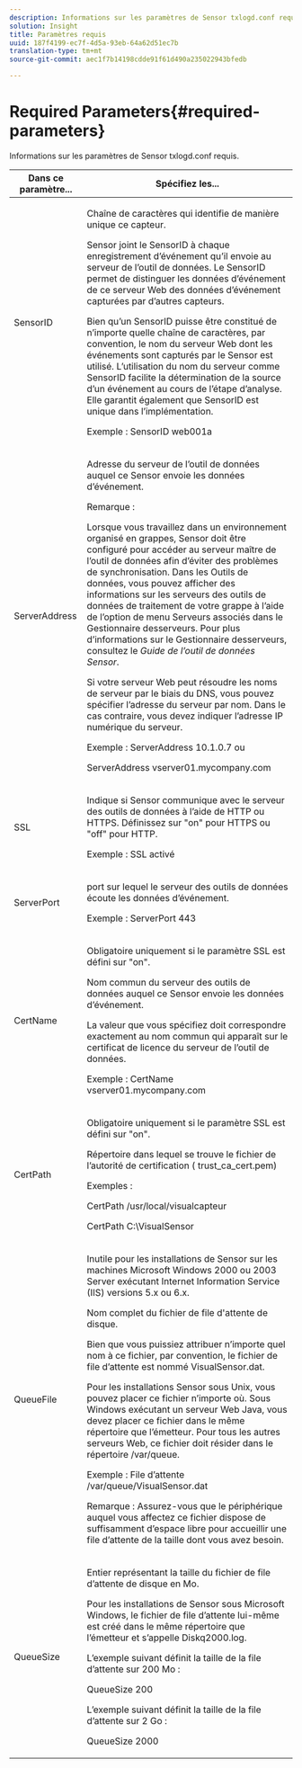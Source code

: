 ```yaml
---
description: Informations sur les paramètres de Sensor txlogd.conf requis.
solution: Insight
title: Paramètres requis
uuid: 187f4199-ec7f-4d5a-93eb-64a62d51ec7b
translation-type: tm+mt
source-git-commit: aec1f7b14198cdde91f61d490a235022943bfedb

---
```



# Required Parameters{#required-parameters}

Informations sur les paramètres de Sensor txlogd.conf requis.

<table id="table_69CFE10A3707403F9793137B128E706A"> 
 <thead> 
  <tr> 
   <th colname="col1" class="entry"> Dans ce paramètre... </th> 
   <th colname="col2" class="entry"> Spécifiez les... </th> 
  </tr> 
 </thead>
 <tbody> 
  <tr> 
   <td colname="col1"> SensorID </td> 
   <td colname="col2"> <p>Chaîne de caractères qui identifie de manière unique ce <span class="wintitle"> capteur</span>. </p> <p> <span class="wintitle"> Sensor</span> joint le SensorID à chaque enregistrement d’événement qu’il envoie au serveur <span class="keyword"></span>de l’outil de données. Le SensorID permet de distinguer les données d’événement de ce serveur Web des données d’événement capturées par d’autres <span class="wintitle"> capteurs</span>. </p> <p>Bien qu’un SensorID puisse être constitué de n’importe quelle chaîne de caractères, par convention, le nom du serveur Web dont les événements sont capturés par le <span class="wintitle"> Sensor</span> est utilisé. L’utilisation du nom du serveur comme SensorID facilite la détermination de la source d’un événement au cours de l’étape d’analyse. Elle garantit également que SensorID est unique dans l’implémentation. </p> <p>Exemple : <span class="filepath"> SensorID web001a</span> </p> </td> 
  </tr> 
  <tr> 
   <td colname="col1"> ServerAddress </td> 
   <td colname="col2"> <p>Adresse du serveur <span class="keyword"> de l’outil de</span> données auquel ce <span class="wintitle"> Sensor</span> envoie les données d’événement. </p> <p>Remarque :  <p>Lorsque vous travaillez dans un environnement organisé en grappes, <span class="wintitle"> Sensor</span> doit être configuré pour accéder au serveur <span class="keyword"> maître de</span> l’outil de données afin d’éviter des problèmes de synchronisation. Dans les Outils de données, vous pouvez afficher des informations sur les serveurs <span class="keyword"> des outils de</span> données de traitement de votre grappe à l’aide de l’option de menu Serveurs associés dans le Gestionnaire <span class="wintitle"> des</span>serveurs. Pour plus d’informations sur le Gestionnaire <span class="wintitle"> des</span>serveurs, consultez le <i><span class="keyword"> Guide</span><span class="wintitle"> de l’outil</span> de données Sensor</i>. </p> <p>Si votre serveur Web peut résoudre les noms de serveur par le biais du DNS, vous pouvez spécifier l’adresse du serveur par nom. Dans le cas contraire, vous devez indiquer l’adresse IP numérique du serveur. </p> <p>Exemple : <span class="filepath"> ServerAddress 10.1.0.7</span> ou </p> <p> <span class="filepath"> ServerAddress vserver01.mycompany.com</span> </p> </p> </td> 
  </tr> 
  <tr> 
   <td colname="col1"> SSL </td> 
   <td colname="col2"> <p>Indique si <span class="wintitle"> Sensor</span> communique avec le serveur <span class="keyword"></span> des outils de données à l’aide de HTTP ou HTTPS. Définissez sur "on" pour HTTPS ou "off" pour HTTP. </p> <p>Exemple : <span class="filepath"> SSL activé</span> </p> </td> 
  </tr> 
  <tr> 
   <td colname="col1"> ServerPort </td> 
   <td colname="col2"> <p>port sur lequel le serveur <span class="keyword"> des outils de</span> données écoute les données d’événement. </p> <p>Exemple : <span class="filepath"> ServerPort 443</span> </p> </td> 
  </tr> 
  <tr> 
   <td colname="col1"> CertName </td> 
   <td colname="col2"> <p>Obligatoire uniquement si le paramètre SSL est défini sur "on". </p> <p>Nom commun du serveur <span class="keyword"> des outils de</span> données auquel ce <span class="wintitle"> Sensor</span> envoie les données d’événement. </p> <p>La valeur que vous spécifiez doit correspondre exactement au nom commun qui apparaît sur le certificat de licence du serveur <span class="keyword"> de l’outil de</span> données. </p> <p>Exemple : <span class="filepath"> CertName vserver01.mycompany.com</span> </p> </td> 
  </tr> 
  <tr> 
   <td colname="col1"> CertPath </td> 
   <td colname="col2"> <p>Obligatoire uniquement si le paramètre SSL est défini sur "on". </p> <p>Répertoire dans lequel se trouve le fichier de l’autorité de certification (<span class="filepath"> trust_ca_cert.pem</span>) </p> <p>Exemples : </p> <p> <span class="filepath"> CertPath /usr/local/visualcapteur</span> </p> <p> <span class="filepath"> CertPath C:\VisualSensor</span> </p> </td> 
  </tr> 
  <tr> 
   <td colname="col1"> QueueFile </td> 
   <td colname="col2"> <p>Inutile pour les installations de <span class="wintitle"> Sensor</span> sur les machines Microsoft Windows 2000 ou 2003 Server exécutant Internet Information Service (IIS) versions 5.x ou 6.x. </p> <p>Nom complet du fichier de file d'attente de disque. </p> <p>Bien que vous puissiez attribuer n’importe quel nom à ce fichier, par convention, le fichier de file d’attente est nommé <span class="filepath"> VisualSensor.dat</span>. </p> <p>Pour les installations <span class="wintitle"> Sensor</span> sous Unix, vous pouvez placer ce fichier n’importe où. Sous Windows exécutant un serveur Web Java, vous devez placer ce fichier dans le même répertoire que l’émetteur. Pour tous les autres serveurs Web, ce fichier doit résider dans le répertoire /var/queue. </p> <p>Exemple : <span class="filepath"> File d’attente /var/queue/VisualSensor.dat</span> </p> <p> <p>Remarque :  Assurez-vous que le périphérique auquel vous affectez ce fichier dispose de suffisamment d’espace libre pour accueillir une file d’attente de la taille dont vous avez besoin. </p> </p> </td> 
  </tr> 
  <tr> 
   <td colname="col1"> QueueSize </td> 
   <td colname="col2"> <p>Entier représentant la taille du fichier de file d’attente de disque en Mo. </p> <p>Pour les installations de <span class="wintitle"> Sensor</span> sous Microsoft Windows, le fichier de file d’attente lui-même est créé dans le même répertoire que l’émetteur et s’appelle <span class="filepath"> Diskq2000.log</span>. </p> <p>L’exemple suivant définit la taille de la file d’attente sur 200 Mo : </p> <p>QueueSize 200 </p> <p>L’exemple suivant définit la taille de la file d’attente sur 2 Go : </p> <p>QueueSize 2000 </p> </td> 
  </tr> 
 </tbody> 
</table>

